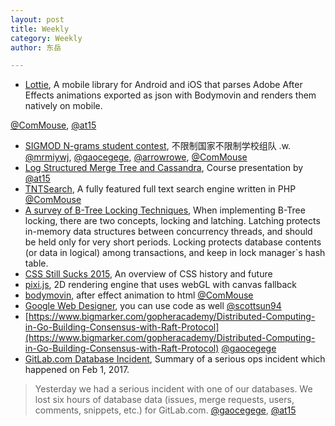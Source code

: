 ```yaml
---
layout: post
title: Weekly
category: Weekly
author: 东岳

---
```


- [Lottie](http://airbnb.design/lottie/), A mobile library for Android and iOS that parses Adobe After Effects animations exported as json with Bodymovin and renders them natively on mobile.

[@ComMouse](https://github.com/ComMouse), [@at15](https://github.com/at15)
- [SIGMOD N-grams student contest](http://sigmod17contest.athenarc.gr/task.shtml), 不限制国家不限制学校组队 .w.
[@mrmiywj](https://github.com/mrmiywj), [@gaocegege](https://github.com/gaocegege), [@arrowrowe](https://github.com/arrowrowe), [@ComMouse](https://github.com/ComMouse)
- [Log Structured Merge Tree and Cassandra](http://www.slideshare.net/ssuser7e134a/log-structured-merge-tree), Course presentation by [@at15](https://github.com/at15)
- [TNTSearch](https://github.com/teamtnt/tntsearch), A fully featured full text search engine written in PHP
[@ComMouse](https://github.com/ComMouse)
- [A survey of B-Tree Locking Techniques](http://15721.courses.cs.cmu.edu/spring2017/papers/06-latching/a16-graefe.pdf), When implementing B-Tree locking, there are two concepts, locking and latching. Latching protects in-memory data structures between concurrency threads, and should be held only for very short periods. Locking protects database contents (or data in logical) among transactions, and keep in lock manager`s hash table.
- [CSS Still Sucks 2015](http://huangxuan.me/css-sucks-2015), An overview of CSS history and future
- [pixi.js](https://github.com/pixijs/pixi.js), 2D rendering engine that uses webGL with canvas fallback
- [bodymovin](https://github.com/bodymovin/bodymovin), after effect animation to html
[@ComMouse](https://github.com/ComMouse)
- [Google Web Designer](https://www.google.com/webdesigner/), you can use code as well
[@scottsun94](https://github.com/scottsun94)
- [https://www.bigmarker.com/gopheracademy/Distributed-Computing-in-Go-Building-Consensus-with-Raft-Protocol](https://www.bigmarker.com/gopheracademy/Distributed-Computing-in-Go-Building-Consensus-with-Raft-Protocol)
[@gaocegege](https://github.com/gaocegege)
- [GitLab.com Database Incident](https://about.gitlab.com/2017/02/01/gitlab-dot-com-database-incident/), Summary of a serious ops incident which happened on Feb 1, 2017.
> Yesterday we had a serious incident with one of our databases. We lost six hours of database data (issues, merge requests, users, comments, snippets, etc.) for GitLab.com.
[@gaocegege](https://github.com/gaocegege), [@at15](https://github.com/at15)
